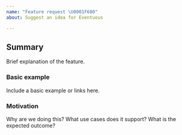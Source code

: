 ```yaml
---
name: "Feature request \U0001F680"
about: Suggest an idea for Eventuous

---
```


## Summary

Brief explanation of the feature.

### Basic example

Include a basic example or links here.

### Motivation

Why are we doing this? What use cases does it support? What is the expected outcome?
